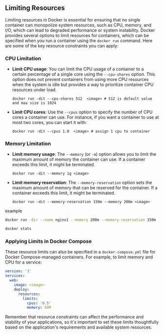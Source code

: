 
## Limiting Resources

Limiting resources in Docker is essential for ensuring that no single container can monopolize system resources, such as CPU, memory, and I/O, which can lead to degraded performance or system instability. Docker provides several options to limit resources for containers, which can be specified when you run a container using the `docker run` command. Here are some of the key resource constraints you can apply:

### CPU Limitation

- **Limit CPU usage**: You can limit the CPU usage of a container to a certain percentage of a single core using the `--cpu-shares` option. This option does not prevent containers from using more CPU resources when the system is idle but provides a way to prioritize container CPU resources under load.

    ```
    docker run -dit --cpu-shares 512  <image> # 512 is default value and max size is 1024
    ```

- **Limit CPU cores**: Use the `--cpus` option to specify the number of CPU cores a container can use. For instance, if you want a container to use at most two cores, you can start it with:

    ```
    docker run -dit --cpus 1.0  <image> # assign 1 cpu to container
    ```

### Memory Limitation

- **Limit memory usage**: The `--memory` (or `-m`) option allows you to limit the maximum amount of memory the container can use. If a container exceeds this limit, it might be terminated.

    ```
    docker run -dit --memory 1g <image>
    ```

- **Limit memory reservation**: The `--memory-reservation` option sets the maximum amount of memory that can be reserved for the container. If a container exceeds this limit, it might be terminated.

    ```
    docker run -dit --memory-reservation 150m --memory 200m <image>
    ```

example

```bash
docker run -dir --name nginx1 --memory 200m --memory-reservation 150m  --cpu-shares 256 nginx:latest
```

```bash
docker stats
```


### Applying Limits in Docker Compose

These resource limits can also be specified in a `docker-compose.yml` file for Docker Compose-managed containers. For example, to limit memory and CPU for a service:

```yaml
version: '3'
services:
  web:
    image: <image>
    deploy:
      resources:
        limits:
          cpus: '0.5'
          memory: 50M
```

Remember that resource constraints can affect the performance and stability of your applications, so it's important to set these limits thoughtfully based on the application's requirements and available system resources.